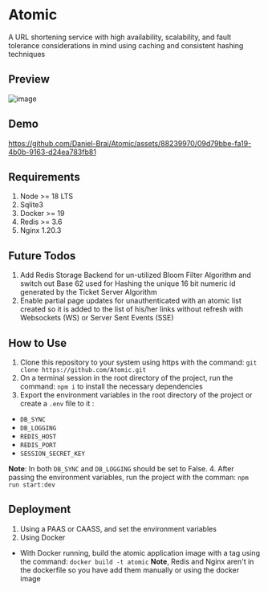 # Atomic
A URL shortening service with high availability, scalability, and fault tolerance considerations in mind using caching and consistent hashing techniques

## Preview
![image](https://github.com/Daniel-Brai/Atomic/assets/88239970/0a5354ec-fe4b-4650-962e-017c549e5a87)

## Demo
https://github.com/Daniel-Brai/Atomic/assets/88239970/09d79bbe-fa19-4b0b-9163-d24ea783fb81

## Requirements
1. Node >= 18 LTS
2. Sqlite3
3. Docker >= 19
4. Redis >= 3.6
5. Nginx 1.20.3


## Future Todos
1. Add Redis Storage Backend for un-utilized Bloom Filter Algorithm and switch out Base 62 used for Hashing the unique 16 bit numeric id generated by the Ticket Server Algorithm
2. Enable partial page updates for unauthenticated with an atomic list created so it is added to the list of his/her links without refresh with Websockets (WS) or Server Sent Events (SSE) 

## How to Use
1. Clone this repository to your system using https with the command: `git clone https://github.com/Atomic.git`
2. On a terminal session in the root directory of the project, run the command: `npm i` to install the necessary dependencies
3. Export the environment variables in the root directory of the project or create a `.env` file to it :
- `DB_SYNC`
- `DB_LOGGING`
- `REDIS_HOST`
- `REDIS_PORT`
- `SESSION_SECRET_KEY`

**Note**: In both `DB_SYNC` and `DB_LOGGING` should be set to False.
4. After passing the environment variables, run the project with the comman: `npm run start:dev` 

## Deployment
1. Using a PAAS or CAASS, and set the environment variables
2. Using Docker
- With Docker running, build the atomic application image with a tag using the command: `docker build -t atomic`
**Note**, Redis and Nginx aren't in the dockerfile so you have add them manually or using the docker image

